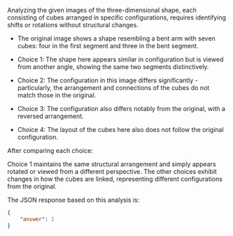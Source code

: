 Analyzing the given images of the three-dimensional shape, each consisting of cubes arranged in specific configurations, requires identifying shifts or rotations without structural changes.

- The original image shows a shape resembling a bent arm with seven cubes: four in the first segment and three in the bent segment.

- Choice 1: The shape here appears similar in configuration but is viewed from another angle, showing the same two segments distinctively.
- Choice 2: The configuration in this image differs significantly - particularly, the arrangement and connections of the cubes do not match those in the original.
- Choice 3: The configuration also differs notably from the original, with a reversed arrangement.
- Choice 4: The layout of the cubes here also does not follow the original configuration.

After comparing each choice:

Choice 1 maintains the same structural arrangement and simply appears rotated or viewed from a different perspective. The other choices exhibit changes in how the cubes are linked, representing different configurations from the original.

The JSON response based on this analysis is:

```json
{
    "answer": 1
}
```
